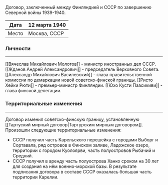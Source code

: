 Договор, заключенный между Финляндией и СССР по завершению Северной войны 1939-1940.

| Дата  | 12 марта 1940 |
| ----- | ------------- |
| Место | Москва, СССР  |
### Личности
---
[[Вячеслав Михайлович Молотов]] - министр иностранных дел СССР.
[[Жданов Андрей Александрович]] - председатель Верховного Совета.
[[Александр Михайлович Василевский]] - глава правительственной комиссии по демаркации новой советско-финской границы.
[[Ристо Хейки Рюти]] - премьер-министр Финляндии.
[[Юхо Кусти Паасикиви]] - глава финской делегации.
### Территориальные изменения
---
Договор изменил советско-финскую границу, установленную [[Тартуский мирный договор|Тартурским мирным договором]]. Произошли следующие территориальные изменения:
- СССР получил часть Карельского перешейка с городами Выборг и Сортавала, ряд островов в Финском заливе, Ладожское озеро, территории с городом Куолоярви, часть полуостровов Рыбачий и Средний.
- СССР получил в аренду часть полуострова Ханко сроком на 30 лет для создания на нём военно-морской базы.
В результате подписания договора в составе СССР оказалась большая часть территории Карелии.

